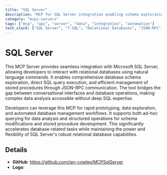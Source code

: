 ```yaml
---
title: "SQL Server"
description: "MCP for SQL Server integration enabling schema exploration, query execution, and stored procedure management through natural language."
category: "mcps-servers"
tags: ["mcp", "api", "server", "data", "integration", "automation"]
tech_stack: ["SQL Server", "T-SQL", "Relational Databases", "JSON-RPC", "Database Management"]
---
```


# SQL Server

This MCP Server provides seamless integration with Microsoft SQL Server, allowing developers to interact with relational databases using natural language commands. It enables comprehensive database schema exploration, direct SQL query execution, and efficient management of stored procedures through JSON-RPC communication. The tool bridges the gap between conversational interfaces and database operations, making complex data analysis accessible without deep SQL expertise.

Developers can leverage this MCP for rapid prototyping, data exploration, and automated database management workflows. It supports both ad-hoc querying for data analysis and structured operations for schema modifications and stored procedure development. This significantly accelerates database-related tasks while maintaining the power and flexibility of SQL Server's robust relational database capabilities.

## Details

- **GitHub**: https://github.com/ian-cowley/MCPSqlServer
- **Logo**: 
